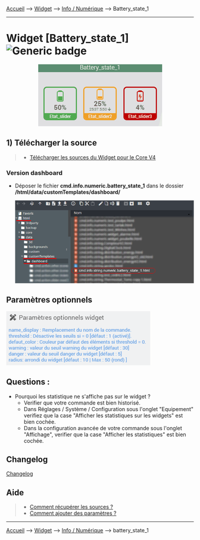 
<a href="{{site.url}}/documentation">Accueil</a> --> <a href="{{site.url}}/documentation/{{site.widget}}">Widget</a> --> <a href="{{site.url}}/documentation/{{site.widget}}/fr_FR/info/numeric">Info / Numérique</a> --> Battery_state_1

------------

# Widget [Battery_state_1] ![Generic badge](https://img.shields.io/badge/Version-4.3%20%7C%204.4%20Full%20JS-green.svg)

<center><img src="images/capture1_2.gif" alt="HygroThermographe_svg" /></center>


## 1) Télécharger la source
> - <a href="{{site.url_git}}/WIDGET_cmd.info.numeric.battery_state_1" target="_blank">Télécharger les sources du Widget pour le Core V4</a>

### Version dashboard

- Déposer le fichier <b>cmd.info.numeric.battery_state_1</b> dans le dossier <b>/html/data/customTemplates/dashboard/</b>

  <img src="images/capture1.png" alt="Téléchargement du widget" />


## Paramètres optionnels

<img src="images/parametre2.png" alt="Paramètres" />




## Questions :
- Pourquoi les statistique ne s'affiche pas sur le widget ?
  - Verifier que votre commande est bien historisé. 
  - Dans Réglages / Système / Configuration sous l'onglet "Equipement" verifiez que la case "Afficher les statistiques sur les widgets" est bien cochée.
  - Dans la configuration avancée de votre commande sous l'onglet "Affichage", verifier que la case "Afficher les statistiques" est bien cochée.

## Changelog

<a href="./changelog">Changelog</a>

## Aide
> - [Comment récupérer les sources ?]({{site.url}}/documentation/{{site.help}}/fr_FR/download)
> - [Comment ajouter des paramètres ?]({{site.url}}/documentation/{{site.help}}/fr_FR/application)

-------------------

<a href="{{site.url}}/documentation">Accueil</a> --> <a href="{{site.url}}/documentation/{{site.widget}}">Widget</a> --> <a href="{{site.url}}/documentation/{{site.widget}}/fr_FR/info/numeric">Info / Numérique</a> --> battery_state_1